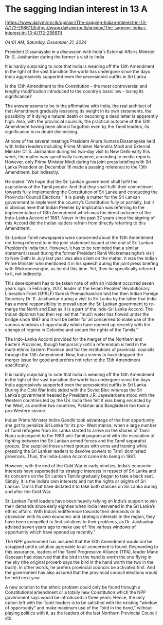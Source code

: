 # The sagging Indian interest in 13 A

[https://www.dailymirror.lk/opinion/The-sagging-Indian-interest-in-13-A/172-298611](https://www.dailymirror.lk/opinion/The-sagging-Indian-interest-in-13-A/172-298611)

*04:01 AM, Saturday, December 21, 2024*

President Dissanayake in a discussion with India's External Affairs Minister Dr. S. Jaishanker during the former's visit to India

It is hardly surprising to note that India is weaning off the 13th Amendment in the light of the vast transition the world has undergone since the days India aggressively supported even the secessionist outfits in Sri Lanka

Is the 13th Amendment to the Constitution - the most controversial and lengthy modification introduced to the country’s basic law - losing its significance?

The answer seems to be in the affirmative with India, the real architect of that Amendment gradually lessening its weight in its own statements, the possibility of it dying a natural death or becoming a dead letter is apparently high. Also, with the provincial councils, the practical outcome of the 13th Amendment having been almost forgotten even by the Tamil leaders, its significance is no doubt diminishing.

At none of the several meetings President Anura Kumara Dissanayake held with Indian leaders including Prime Minister Narendra Modi and External Minister Dr S. Jaishankar during his two-day visit to New Delhi early this week, the matter was specifically transpired, according to media reports. However, only Prime Minister Modi during his joint press briefing with Sri Lanka President on December 16 made a passing reference to the 13th Amendment, but indirectly.

He stated “We hope that the Sri Lankan government shall fulfil the aspirations of the Tamil people. And that they shall fulfil their commitment towards fully implementing the Constitution of Sri Lanka and conducting the Provincial Council Elections.” It is purely a matter for the Sri Lankan government to implement the country’s Constitution fully or partially, but it is obvious here that Indian Premier by implication was referring to the implementation of 13th Amendment which was the direct outcome of the Indo-Lanka Accord of 1987. Never in the past 37 years since the signing of this Accord did the Indian leaders refrain from directly referring to this Amendment.

Sri Lankan Tamil newspapers were concerned about the 13th Amendment not being referred to in the joint statement issued at the end of Sri Lankan President’s India tour. However, it has to be reminded that a similar statement issued during the former President Ranil Wickremesinghe’s visit to New Delhi in July last year was also silent on the matter. It was the Indian Prime Minister who mentioned it in his speech during the joint press briefing with Wickremesinghe, as he did this time. Yet, then he specifically referred to it, not indirectly.

This development has to be taken note of with an incident occurred seven years ago. In February, 2017, leader of the Eelam Peoples’ Revolutionary Liberation Front (EPRLF) Suresh Premachandran told the then Indian Foreign Secretary Dr. S. Jaishankar during a visit to Sri Lanka by the latter that India has a moral responsibility to prevail upon the Sri Lankan government to re-merge the North and East as it is a part of the Indo-Sri Lanka Accord. The Indian diplomat had then replied that “much water has flowed under the bridge since 1987 and it will be better for all concerned to make use of the various windows of opportunity which have opened up recently with the change of regime in Colombo and secure the rights of the Tamils.”

The Indo-Lanka Accord provided for the merger of the Northern and Eastern Provinces, though temporarily until a referendum is held in the multi-ethnic Eastern Province and for the institutions of provincial councils through the 13th Amendment. Now, India seems to have dropped the merger issue for good and prefers not refer to the 13th Amendment specifically.

It is hardly surprising to note that India is weaning off the 13th Amendment in the light of the vast transition the world has undergone since the days India aggressively supported even the secessionist outfits in Sri Lanka. During the Cold War India sided with the Soviet Bloc whereas the Sri Lanka’s government headed by President J.R. Jayewardene stood with the Western countries led by the US. India then felt it was being encircled by the West, as another two countries, Pakistan and Bangladesh too took a pro-Western stance.

Indian Prime Minister Indira Gandhi took advantage of the first opportunity she got to penalize Sri Lanka for its pro- West stance, when a large number of Tamil refugees from Sri Lanka started to arrive on the shores of Tamil Nadu subsequent to the 1983 anti-Tamil pogrom and with the escalation of fighting between the Sri Lankan armed forces and the Tamil separatist groups. She supplied those armed groups with arms and training while pressing the Sri Lankan leaders to devolve powers to Tamil dominated provinces. Thus, the India-Lanka Accord came into being in 1987.

However, with the end of the Cold War in early nineties, India’s economic interests have superseded its strategic interests in respect of Sri Lanka and its concerns on the Sri Lankan Tamils gradually began to take a back seat. Simply, it is the India’s own interests and not the rights or plights of Sri Lankan Tamils that have dictated it to take both stances on Sri Lanka during and after the Cold War.

Sri Lankan Tamil leaders have been heavily relying on India’s support to win their demands since early eighties when India intervened in the Sri Lanka’s ethnic affairs. With India’s indifference towards their demands or its obsession with its own economic and strategic interests in the region, they have been compelled to find solutions to their problems, as Dr. Jaishankar advised seven years ago to make use of “the various windows of opportunity which have opened up recently.”

The NPP government has assured that the 13th Amendment would not be scrapped until a solution agreeable to all concerned is found. Responding to this assurance, leaders of the Tamil Progressive Alliance (TPA), leader Mano Ganesan had observed that the bird in the hand is worth the one flying in the sky (the original proverb says the bird in the hand worth the two in the bush). In other words, he prefers provincial councils be activated first. And the government has also assured that the provincial council elections would be held next year.

A new solution to the ethnic problem could only be found through a Constitutional amendment or a totally new Constitution which the NPP government says would be introduced in three years. Hence, the only option left with the Tamil leaders is to be satisfied with the existing “window of opportunity” and make maximum use of the “bird in the hand,” without playing politics with it, as the leaders of the last Northern Provincial Council did.

